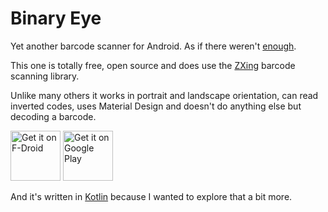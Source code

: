 # Binary Eye

Yet another barcode scanner for Android. As if there weren't [enough][play].

This one is totally free, open source and does use the [ZXing][zxing] barcode
scanning library.

Unlike many others it works in portrait and landscape orientation, can read
inverted codes, uses Material Design and doesn't do anything else but decoding
a barcode.

<a href="https://f-droid.org/en/packages/de.markusfisch.android.binaryeye/"><img alt="Get it on F-Droid" src="https://fdroid.gitlab.io/artwork/badge/get-it-on.png" height="80"/></a> <a href="https://play.google.com/store/apps/details?id=de.markusfisch.android.binaryeye"><img alt="Get it on Google Play" src="https://play.google.com/intl/en_us/badges/images/generic/en_badge_web_generic.png" height="80"/></a>

And it's written in [Kotlin][kotlin] because I wanted to explore that a
bit more.

[play]: https://play.google.com/store/search?q=barcode%20scanner&c=apps
[zxing]: https://github.com/zxing/zxing
[kotlin]: http://kotlinlang.org/
